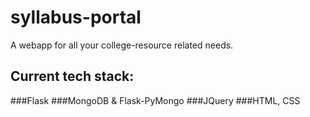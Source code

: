 # syllabus-portal

A webapp for all your college-resource related needs.

## Current tech stack:
###Flask 
###MongoDB & Flask-PyMongo
###JQuery
###HTML, CSS
